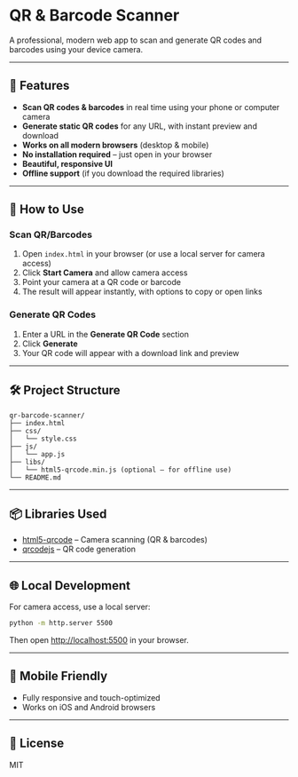 # QR & Barcode Scanner

A professional, modern web app to scan and generate QR codes and barcodes using your device camera.

---

## 🚀 Features
- **Scan QR codes & barcodes** in real time using your phone or computer camera
- **Generate static QR codes** for any URL, with instant preview and download
- **Works on all modern browsers** (desktop & mobile)
- **No installation required** – just open in your browser
- **Beautiful, responsive UI**
- **Offline support** (if you download the required libraries)

---

## 📸 How to Use
### Scan QR/Barcodes
1. Open `index.html` in your browser (or use a local server for camera access)
2. Click **Start Camera** and allow camera access
3. Point your camera at a QR code or barcode
4. The result will appear instantly, with options to copy or open links

### Generate QR Codes
1. Enter a URL in the **Generate QR Code** section
2. Click **Generate**
3. Your QR code will appear with a download link and preview

---

## 🛠️ Project Structure
```
qr-barcode-scanner/
├── index.html
├── css/
│   └── style.css
├── js/
│   └── app.js
├── libs/
│   └── html5-qrcode.min.js (optional – for offline use)
└── README.md
```

---

## 📦 Libraries Used
- [html5-qrcode](https://github.com/mebjas/html5-qrcode) – Camera scanning (QR & barcodes)
- [qrcodejs](https://github.com/davidshimjs/qrcodejs) – QR code generation

---

## 🌐 Local Development
For camera access, use a local server:
```sh
python -m http.server 5500
```
Then open [http://localhost:5500](http://localhost:5500) in your browser.

---

## 📲 Mobile Friendly
- Fully responsive and touch-optimized
- Works on iOS and Android browsers

---

## 📝 License
MIT
